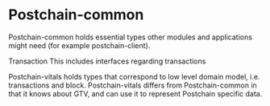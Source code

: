 # Postchain-common

Postchain-common holds essential types other modules and applications might need (for example postchain-client).

Transaction
This includes interfaces regarding transactions


Postchain-vitals holds types that correspond to low level domain model,
i.e. transactions and block. Postchain-vitals differs from Postchain-common in
that it knows about GTV, and can use it to represent Postchain specific data. 